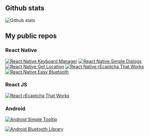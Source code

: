 ## Github stats

![Github stats](https://github-readme-stats.vercel.app/api?username=douglasjunior&count_private=true&show_icons=true&theme=darcula&include_all_commits=true)

## My public repos

### React Native

[![React Native Keyboard Manager](https://github-readme-stats.vercel.app/api/pin/?username=douglasjunior&repo=react-native-keyboard-manager)](https://github.com/douglasjunior/react-native-keyboard-manager)
[![React Native Simple Dialogs](https://github-readme-stats.vercel.app/api/pin/?username=douglasjunior&repo=react-native-simple-dialogs)](https://github.com/douglasjunior/react-native-simple-dialogs)
[![React Native Get Location](https://github-readme-stats.vercel.app/api/pin/?username=douglasjunior&repo=react-native-get-location)](https://github.com/douglasjunior/react-native-get-location)
[![React Native rEcaptcha That Works](https://github-readme-stats.vercel.app/api/pin/?username=douglasjunior&repo=react-native-recaptcha-that-works)](https://github.com/douglasjunior/react-native-recaptcha-that-works)
[![React Native Easy Bluetooth](https://github-readme-stats.vercel.app/api/pin/?username=douglasjunior&repo=react-native-easybluetooth-le)](https://github.com/douglasjunior/react-native-easybluetooth-le)

### React JS

[![React rEcaptcha That Works](https://github-readme-stats.vercel.app/api/pin/?username=douglasjunior&repo=react-recaptcha-that-works)](https://github.com/douglasjunior/react-recaptcha-that-works)

### Android

[![Android Simple Tooltip](https://github-readme-stats.vercel.app/api/pin/?username=douglasjunior&repo=android-simple-tooltip)](https://github.com/douglasjunior/android-simple-tooltip)

[![Android Bluetooth Library](https://github-readme-stats.vercel.app/api/pin/?username=douglasjunior&repo=AndroidBluetoothLibrary)](https://github.com/douglasjunior/AndroidBluetoothLibrary)
